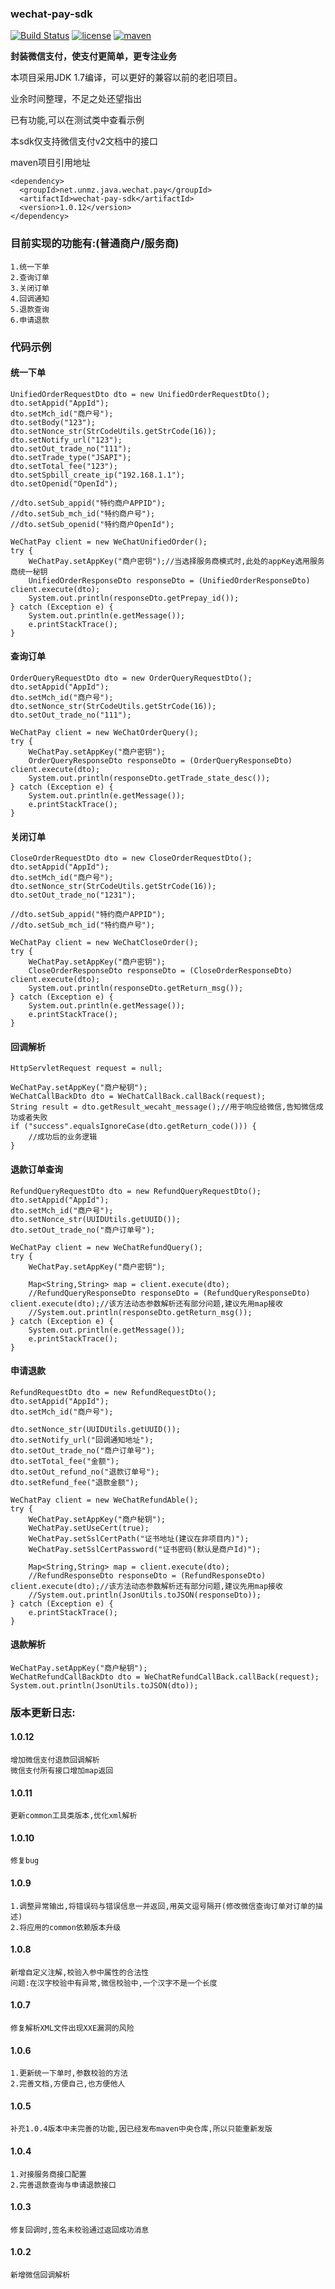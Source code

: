 ### wechat-pay-sdk


[![Build Status](https://travis-ci.org/FaritorKang/wechat-pay-sdk.svg?branch=master)](https://travis-ci.org/FaritorKang/wechat-pay-sdk)
[![license](https://img.shields.io/github/license/FaritorKang/wechat-pay-sdk.svg)](https://opensource.org/licenses/MIT)
[![maven](https://img.shields.io/maven-central/v/net.unmz.java.wechat.pay/wechat-pay-sdk.svg)](https://search.maven.org/artifact/net.unmz.java.wechat.pay/unmz-common-util)




__封装微信支付，使支付更简单，更专注业务__

本项目采用JDK 1.7编译，可以更好的兼容以前的老旧项目。

业余时间整理，不足之处还望指出

已有功能,可以在测试类中查看示例

本sdk仅支持微信支付v2文档中的接口

maven项目引用地址
```
<dependency>
  <groupId>net.unmz.java.wechat.pay</groupId>
  <artifactId>wechat-pay-sdk</artifactId>
  <version>1.0.12</version>
</dependency>
```

### 目前实现的功能有:(普通商户/服务商)
    
    1.统一下单
    2.查询订单
    3.关闭订单
    4.回调通知
    5.退款查询
    6.申请退款

### 代码示例
#### 统一下单

    UnifiedOrderRequestDto dto = new UnifiedOrderRequestDto();
    dto.setAppid("AppId");
    dto.setMch_id("商户号");
    dto.setBody("123");
    dto.setNonce_str(StrCodeUtils.getStrCode(16));
    dto.setNotify_url("123");
    dto.setOut_trade_no("111");
    dto.setTrade_type("JSAPI");
    dto.setTotal_fee("123");
    dto.setSpbill_create_ip("192.168.1.1");
    dto.setOpenid("OpenId");

    //dto.setSub_appid("特约商户APPID");
    //dto.setSub_mch_id("特约商户号");
    //dto.setSub_openid("特约商户OpenId");
    
    WeChatPay client = new WeChatUnifiedOrder();
    try {
        WeChatPay.setAppKey("商户密钥");//当选择服务商模式时,此处的appKey选用服务商统一秘钥
        UnifiedOrderResponseDto responseDto = (UnifiedOrderResponseDto) client.execute(dto);
        System.out.println(responseDto.getPrepay_id());
    } catch (Exception e) {
        System.out.println(e.getMessage());
        e.printStackTrace();
    }

#### 查询订单

    OrderQueryRequestDto dto = new OrderQueryRequestDto();
    dto.setAppid("AppId");
    dto.setMch_id("商户号");
    dto.setNonce_str(StrCodeUtils.getStrCode(16));
    dto.setOut_trade_no("111");
    
    WeChatPay client = new WeChatOrderQuery();
    try {
        WeChatPay.setAppKey("商户密钥");
        OrderQueryResponseDto responseDto = (OrderQueryResponseDto) client.execute(dto);
        System.out.println(responseDto.getTrade_state_desc());
    } catch (Exception e) {
        System.out.println(e.getMessage());
        e.printStackTrace();
    }

#### 关闭订单

    CloseOrderRequestDto dto = new CloseOrderRequestDto();
    dto.setAppid("AppId");
    dto.setMch_id("商户号");
    dto.setNonce_str(StrCodeUtils.getStrCode(16));
    dto.setOut_trade_no("1231");
    
    //dto.setSub_appid("特约商户APPID");
    //dto.setSub_mch_id("特约商户号");
    
    WeChatPay client = new WeChatCloseOrder();
    try {
        WeChatPay.setAppKey("商户密钥");
        CloseOrderResponseDto responseDto = (CloseOrderResponseDto) client.execute(dto);
        System.out.println(responseDto.getReturn_msg());
    } catch (Exception e) {
        System.out.println(e.getMessage());
        e.printStackTrace();
    }

#### 回调解析

    HttpServletRequest request = null;
    
    WeChatPay.setAppKey("商户秘钥");
    WeChatCallBackDto dto = WeChatCallBack.callBack(request);
    String result = dto.getResult_wecaht_message();//用于响应给微信,告知微信成功或者失败
    if ("success".equalsIgnoreCase(dto.getReturn_code())) {
        //成功后的业务逻辑
    }

#### 退款订单查询

    RefundQueryRequestDto dto = new RefundQueryRequestDto();
    dto.setAppid("AppId");
    dto.setMch_id("商户号");
    dto.setNonce_str(UUIDUtils.getUUID());
    dto.setOut_trade_no("商户订单号");

    WeChatPay client = new WeChatRefundQuery();
    try {
        WeChatPay.setAppKey("商户密钥");
        
        Map<String,String> map = client.execute(dto);
        //RefundQueryResponseDto responseDto = (RefundQueryResponseDto) client.execute(dto);//该方法动态参数解析还有部分问题,建议先用map接收
        //System.out.println(responseDto.getReturn_msg());
    } catch (Exception e) {
        System.out.println(e.getMessage());
        e.printStackTrace();
    }

#### 申请退款

    RefundRequestDto dto = new RefundRequestDto();
    dto.setAppid("AppId");
    dto.setMch_id("商户号");

    dto.setNonce_str(UUIDUtils.getUUID());
    dto.setNotify_url("回调通知地址");
    dto.setOut_trade_no("商户订单号");
    dto.setTotal_fee("金额");
    dto.setOut_refund_no("退款订单号");
    dto.setRefund_fee("退款金额");

    WeChatPay client = new WeChatRefundAble();
    try {
        WeChatPay.setAppKey("商户秘钥");
        WeChatPay.setUseCert(true);
        WeChatPay.setSslCertPath("证书地址(建议在非项目内)");
        WeChatPay.setSslCertPassword("证书密码(默认是商户Id)");
        
        Map<String,String> map = client.execute(dto);
        //RefundResponseDto responseDto = (RefundResponseDto) client.execute(dto);//该方法动态参数解析还有部分问题,建议先用map接收
        //System.out.println(JsonUtils.toJSON(responseDto));
    } catch (Exception e) {
        e.printStackTrace();
    }

#### 退款解析

    WeChatPay.setAppKey("商户秘钥");
    WeChatRefundCallBackDto dto = WeChatRefundCallBack.callBack(request);
    System.out.println(JsonUtils.toJSON(dto));


### 版本更新日志:

#### 1.0.12

    增加微信支付退款回调解析
    微信支付所有接口增加map返回

#### 1.0.11

    更新common工具类版本,优化xml解析

#### 1.0.10

    修复bug

#### 1.0.9
    
    1.调整异常输出,将错误码与错误信息一并返回,用英文逗号隔开(修改微信查询订单对订单的描述)
    2.将应用的common依赖版本升级

#### 1.0.8

    新增自定义注解,校验入参中属性的合法性
    问题:在汉字校验中有异常,微信校验中,一个汉字不是一个长度


#### 1.0.7

    修复解析XML文件出现XXE漏洞的风险


#### 1.0.6

    1.更新统一下单时,参数校验的方法
    2.完善文档,方便自己,也方便他人


#### 1.0.5

    补充1.0.4版本中未完善的功能,因已经发布maven中央仓库,所以只能重新发版


#### 1.0.4
    
    1.对接服务商接口配置
    2.完善退款查询与申请退款接口

#### 1.0.3

    修复回调时,签名未校验通过返回成功消息

#### 1.0.2
    
    新增微信回调解析
